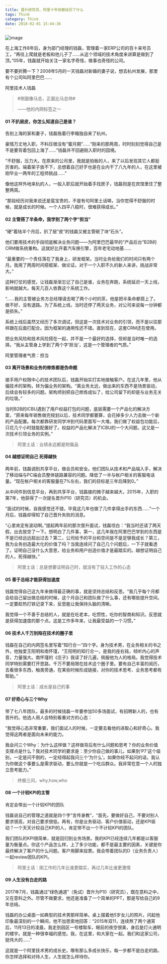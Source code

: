 ```yaml
---
title: 晋升研究员，阿里十年他都经历了什么
tags: Think
category: Think
date: 2018-02-01 15:44:36
---
```

![image](http://ovi3ob9p4.bkt.clouddn.com/TIETU/CT0109.jpg)

在上海工作8年后，身为部门经理的钱磊，管理着一家ERP公司的百十来号员工，“再往上爬就是老板和他儿子了……从这个领域的技术角度来讲算是做到了顶。”05年，钱磊就开始关注一家名字奇怪，做事也奇怪的公司。
<!--more-->

要不要折腾一下？2008年5月的一天钱磊对新婚的妻子说，想去杭州发展，那里有个公司叫阿里巴巴……

阿里技术人钱磊

> \#侧面像马总，正面比马总帅#
>
> ——他的内网标签之一

#### 01 不扒层皮，你怎么知道自己是谁？

告别上海的家和妻子，钱磊拖着行李箱独自来了杭州。

豪情万丈地入职，不料压根没有“蜜月期”……“刚来的那两周，时时刻刻觉得自己是不是要背着包回上海了……”钱磊并不回避刚入职时的囧境。

“不舒服，压力大。在原来的公司里，我就是拍板的人，来了以后发现其它人都挺厉害的。端着架子放不下，总想着自己好歹也是在业内干了八九年的人，在这里被刚毕业一两年的工程师挑战……”

像他这样外地来杭的人，一般入职后就开始着手找房子，钱磊则是在宾馆里住了整整两周。

“那段经历对我来说还是蛮宝贵的，不是有句阿里土话嘛，当你觉得不舒服的时候，就是成长的时候。一个人四平八稳时，很难获得成长。”

#### 02 主管搭了半条命，我学到了两个字“担当”

“硬”着陆半个月后，扒了层“皮”的钱磊又被主管砸了块“石头”。

他们要用技术的手段彻底解决业务问题——为阿里巴巴最早的“产品后台”B2B的CRM做系统重构。这就好比开着汽车换引擎，百年老宅动地基……

“最重要的一个责任落在了我身上，研发框架。当时业务给我们的时间只有两个月。我用了两周时间搭框架、做论证。对于一个入职不久的新人来讲，挑战非常大。”

这种打仗的感觉，让钱磊渐渐忘记了自己是谁，业务在奔跑，系统延迟一天上线，影响就越大。每天几百人依靠这个系统工作。

“……我的主管被业务方总经理请去喝了两个小时的茶，他是把半条命都搭上了。做不好，没有退路。为了系统上线，当时还停了两天业务，对公司来说每一分钟都是损失。”

系统上线后虽然又经历了多次调试，但这是一次技术对业务的引领，而不是以往那样跟在后面打配合。因为框架的通用性还不错。直到现在，这套CRM还在使用。

把业务风险和技术风险搭在一起，并不是一个最好的选择，但却是当时唯一的选择。“我从主管身上学到了两个字‘担当’，这是一个管理者的气质。”

阿里管理者气质：担当

#### 03 离开场景和业务的修炼都是伪命题

接手用户权限中心的技术团队后，钱磊开始实打实地接触客户。在这几年里，他从偏技术的架构，转为偏业务的架构。“离业务太远，做出来的东西不是场景驱动，后续会有较多的问题。架构师别把自己修炼成仙了，给公司留下的却是与业务无关的垃圾。”

当时B2B的ICBU遇到了用户权益打包的问题，底层需要一个产品化的解决方案，“原来每年销售做完规划以后，技术同学都要算，会花掉多少人力去做一个新的产品配置。每次都靠研发同学冲到代码里面写一大堆。我们做了权益包功能后，只花几个小时就能配置好了。权益的产品化解决了ICBU的一个大问题。这又是一次技术引领业务的实例。”

> 阿里土话：业绩永远都是附属品

#### 04 越想证明自己 死得越快

两年前，钱磊调到共享平台，做会员和安全。他们团队从技术和产品端入手，解决了移动端与PC端会员整体链路兼容的问题。降低了一半与帐户相关的客服电话量。“现在帐户相关的客服量在7%左右，我们的目标是三年后降到0。”

从中间件到信息平台，再到共享平台，钱磊接的摊子越来越大，2015年，入职的第7年，他获得了一次提名晋升P10（研究员）的机会。

“面试的时候，自我感觉还不错，毕竟这几年也做了几件拿得出手的东西……”一个月后，钱磊却得知了自己晋升失败的消息。

“心里肯定有波动啊。”提起两年前的那次晋升面试，钱磊坦白：“我当时还请了两天假，出去放空了一下。想明白了几件事，第一，这几年我在阿里巴巴学到的东西是不是已经远远超出过去？第二，公司给予的平台和空间是不是足够我成长？第三，我为业务创造最大化的价值了吗？当我连续问了自己几个问题后，一下子就看透了。证明自己没什么大意思，给业务和用户创造价值才是最踏实的。越想证明自己的人，死得越快。”

> 阿里土话：总是想要证明自己时，就没有了投入工作的心态

#### 05 善于总结才能获得加速度

钱磊觉得自己这九年来做得最正确的事，就是坚持总结和反思。“我几乎每个月都会给自己留出做总结的时候，这个月自己和团队做了什么事，还有哪些提升空间。一定要趁热打铁记录下来，反思能让我保持头脑的清晰。

我觉得一个不善于总结的人，就是在吃老本，吃惯性，吃你的智商和知识。反思就是获得加速度的那个点。这是工作多年来，让我最受益的一个习惯。”

#### 06 技术人千万别陷在技术的圈子里

钱磊在自己的内网签名里写着“知行合一”四个字。身为技术男，在业务相关的书之外，他独爱王阳明和南怀瑾，“王阳明的知行合一，是我的座右铭，倾听内心的声音，力量强大。南怀瑾的《庄子》我读了好几遍，佩服他为人的格局。我觉得技术同学特别需要打开思路，千万不要局限在技术这个圈子里。要有自己丰富的阅历，去看很多东西，触类旁通，在某些时候形成链接，对你的技术思考、业务思考都有帮助。”

> 阿里土话：成长是自己的事

#### 07 好奇心与三个Why

带了七八年团队，最多的时候钱磊一年要参加50多场面试，有招聘新人的，也有晋升的。他选人用人会特别看重对方的心态：

“我觉得心态非常重要，我们面试人的时候，一定要去看他的进取心和好奇心。我觉得这两者是面向未来的能力。

我会问三个Why：为什么这样做？这样做背后有什么问题和思考？你的业务价值支撑点是什么？我对技术同学的要求是：至少你自己做的事儿，如果到‘P7’这个级别，一定是问不倒的，一定经得起我问三个‘为什么’。如果你经不起问的话，我认为你做这个事要么是需求驱动，要么你就是一个吃瓜群众。我非常在意一个人的独立思考能力。”

> 终极三问，why,how,who

#### 08 一个计较KPI的主管

肯定会带出一个计较KPI的团队

钱磊说自己的管理之道就是四个字“言传身教”，“首先，要做好自己，不要对别人要求很高，对自己要求很低。再有，你是业务驱动、客户价值驱动，还是KPI驱动？一个天天计较自己KPI的人，肯定带不出一个不计较KPI的团队。

我们团队的KPI很简单，就是回归到业务场景。我的KPI已经连续几年都是以客服量为衡量点。你这个产品怎么样，上了多少功能，都不是最主要的因素，关键是你最终解决了客户的什么问题。客户用脚来投票。我会带着团队的D（业务负责人）一起review团队的KPI。

> 阿里土话：刚工作的几年比谁更踏实，再过几年比谁更激情

#### 09 人生没有白走的路

2017年7月，钱磊通过“绿色通道”（免试）晋升为P10（研究员），既在意料之中，又在意料之外。尽管不做要求，他还是准备了一个简单的PPT，那是写给自己的9年总结。

钱磊的办公桌面一如典型的技术男那样简单。桌上摆着他5岁女儿的照片。问起他印象最深刻的一个瞬间，他不加思索地回答：“2015年双11，连续熬了两个通宵后，11月13日的凌晨，我走到园区一号楼取车，眼前的夜空很美，身后是灯火通明的楼宇。就是一种很幸福的感觉。我，在这里，和大家在一起。我们和这家公司，挺伟大的……”

这就是一个阿里技术男的成长史。哪有那么多成长快乐，每一步都不是白走的路。你怎样选择和对待人生，人生就怎么样待你。
